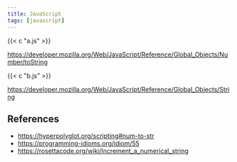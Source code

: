```yaml
---
title: JavaScript
tags: [javascript]
---
```


{{< c "a.js" >}}

<https://developer.mozilla.org/Web/JavaScript/Reference/Global_Objects/Number/toString>

{{< c "b.js" >}}

<https://developer.mozilla.org/Web/JavaScript/Reference/Global_Objects/String>

## References

- <https://hyperpolyglot.org/scripting#num-to-str>
- <https://programming-idioms.org/idiom/55>
- <https://rosettacode.org/wiki/Increment_a_numerical_string>
